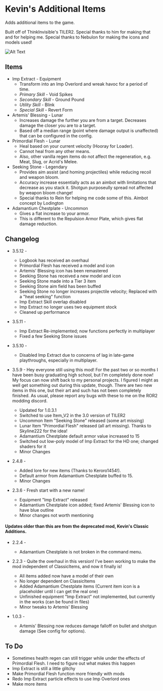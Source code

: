 # Kevin's Additional Items

Adds additional items to the game.

Built off of ThinkInvisible's TILER2. Special thanks to him for making that and for helping me.
Special thanks to Nebulon for making the icons and models used!


![Alt Text](https://cdn.discordapp.com/attachments/457344704493649921/756709673628991558/cflask.gif)


## Items

* Imp Extract - Equipment
	* Transform into an Imp Overlord and wreak havoc for a period of time.
	* *Primary Skill* - Void Spikes
	* *Secondary Skill* - Ground Pound
	* *Utility Skill* - Blink
	* *Special Skill* - Revert Form
* Artemis' Blessing - Lunar
	* Increases damage the further you are from a target. Decreases damage the closer you are to a target.
	* Based off a median range (point where damage output is unaffected) that can be configured in the config.
* Primordial Flesh - Lunar
	* Heal based on your current velocity (Hooray for Loader).
	* Cannot heal from any other means.
	* Also, other vanilla regen items do not affect the regeneration, e.g. Meat, Slug, or Acrid's Melee.
* Seeking Stone - Legendary
	* Provides aim assist (and homing projectiles) while reducing recoil and weapon bloom.
	* Accuracy increase essentially acts as an aimbot with limitations that decrease as you stack it. Shotgun purposeully spread not affected by weapon bloom change!
	* Special thanks to Rein for helping me code some of this. Aimbot concept by Lodington
* Adamantium Chestplate - Uncommon
	* Gives a flat increase to your armor.
	* This is different to the Repulsion Armor Plate, which gives flat damage reduction.

## Changelog

* 3.5.12 -
	* Logbook has received an overhaul
	* Primordial Flesh has received a model and icon
	* Artemis' Blessing icon has been remastered
	* Seeking Stone has received a new model and icon
	* Seeking Stone made into a Tier 3 item
	* Seeking Stone aim field has been buffed
	* Seeking Stone no longer increases projectile velocity; Replaced with a "heat seeking" function
	* Imp Extract Skill overlap disabled
	* Imp Extract no longer uses two equipment stock
	* Cleaned up performance

* 3.5.11 -
	* Imp Extract Re-implemented; now functions perfectly in multiplayer
	* Fixed a few Seeking Stone issues

* 3.5.10 - 
	* Disabled Imp Extract due to concerns of lag in late-game playthroughs, especially in multiplayer.

* 3.5.9 - Hey everyone still using this mod! For the past two or so months I have been busy graduating high school, but I'm completely done now! My focus can now shift back to my personal projects. I figured I might as well get something out during this update, though. There are two new items in this one, but their art and such has not been completely finished. As usual, please report any bugs with these to me on the ROR2 modding discord.
	* Updated for 1.0.3.1
	* Switched to use Item_V2 in the 3.0 version of TILER2
	* Uncommon Item "Seeking Stone" released (some art missing)
	* Lunar Item "Primordial Flesh" released (all art missing). Thanks to Skyline222 for the idea!
	* Adamantium Chestplate default armor value increased to 15
	* Switched out low-poly model of Imp Extract for the HD one; changed shaders for it
	* Minor Changes

* 2.4.8 -
	* Added lore for new items (Thanks to Keroro1454!).
	* Default armor from Adamantium Chestplate buffed to 15.
	* Minor Changes

* 2.3.6 - Fresh start with a new name!
	* Equipment "Imp Extract" released
	* Adamantium Chestplate icon added; fixed Artemis' Blessing icon to have blue outline
	* Minor changes not worth mentioning
	
#### Updates older than this are from the deprecated mod, Kevin's Classic Additions.

* 2.2.4 -
	* Adamantium Chestplate is not broken in the command menu.

* 2.2.3 - Quite the overhaul in this version! I've been working to make the mod independent of ClassicItems, and now it finally is!
	* All items added now have a model of their own
	* No longer dependent on ClassicItems
	* Added Adamantium Chestplate items (Current item icon is a placeholder until I can get the real one)
	* Unfinished equipment "Imp Extract" not implemented, but currently in the works (can be found in files)
	* Minor tweaks to Artemis' Blessing

* 1.0.3 - 
	* Artemis' Blessing now reduces damage falloff on bullet and shotgun damage (See config for options).


## To Do

* Sometimes health regen can still trigger while under the effects of Primordial Flesh. I need to figure out what makes this happen
* Imp Extract is still a little glitchy
* Make Primordial Flesh function more friendly with mods
* Redo Imp Extract particle effects to use Imp Overlord ones
* Make more items
